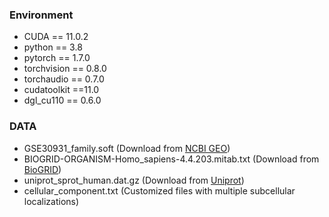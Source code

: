 ### Environment

+ CUDA == 11.0.2
+ python == 3.8
+ pytorch == 1.7.0
+ torchvision == 0.8.0 
+ torchaudio == 0.7.0 
+ cudatoolkit ==11.0
+ dgl_cu110 == 0.6.0

### DATA

+ GSE30931_family.soft (Download from [NCBI GEO](https://www.ncbi.nlm.nih.gov/geo/))
+ BIOGRID-ORGANISM-Homo_sapiens-4.4.203.mitab.txt (Download from [BioGRID](https://thebiogrid.org))
+ uniprot_sprot_human.dat.gz (Download from [Uniprot](https://www.uniprot.org))
+ cellular_component.txt (Customized files with multiple subcellular localizations)